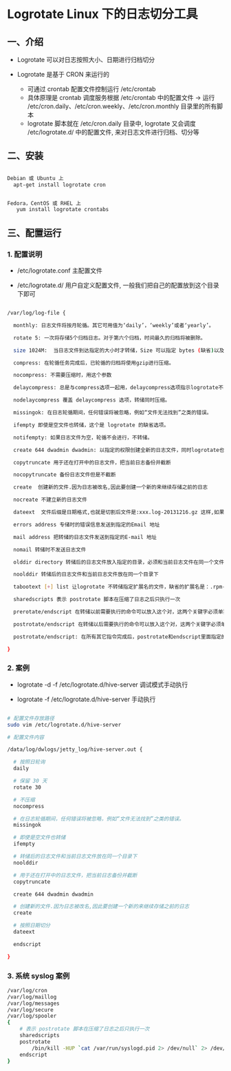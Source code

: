 # Logrotate Linux 下的日志切分工具

## 一、介绍

- Logrotate 可以对日志按照大小、日期进行归档切分

- Logrotate 是基于 CRON 来运行的
  - 可通过 crontab 配置文件控制运行 /etc/crontab
  - 具体原理是 crontab 调度服务根据 /etc/crontab 中的配置文件 -> 运行 /etc/cron.daily、/etc/cron.weekly、/etc/cron.monthly 目录里的所有脚本
  - logrotate 脚本就在 /etc/cron.daily 目录中, logrotate 又会调度  /etc/logrotate.d/ 中的配置文件, 来对日志文件进行归档、切分等


## 二、安装

``` sh

Debian 或 Ubuntu 上
  apt-get install logrotate cron


Fedora，CentOS 或 RHEL 上
   yum install logrotate crontabs

```


## 三、配置运行


### 1. 配置说明

- /etc/logrotate.conf  主配置文件

- /etc/logrotate.d/    用户自定义配置文件, 一般我们把自己的配置放到这个目录下即可

``` sh

/var/log/log-file {

  monthly: 日志文件将按月轮循。其它可用值为‘daily’，‘weekly’或者‘yearly’。

  rotate 5: 一次将存储5个归档日志。对于第六个归档，时间最久的归档将被删除。

  size 1024M:  当日志文件到达指定的大小时才转储，Size 可以指定 bytes (缺省)以及KB (sizek)或者MB (sizem).

  compress: 在轮循任务完成后，已轮循的归档将使用gzip进行压缩。

  nocompress: 不需要压缩时，用这个参数

  delaycompress: 总是与compress选项一起用，delaycompress选项指示logrotate不要将最近的归档压缩，压缩将在下一次轮循周期进行。这在你或任何软件仍然需要读取最新归档时很有用。

  nodelaycompress 覆盖 delaycompress 选项，转储同时压缩。

  missingok: 在日志轮循期间，任何错误将被忽略，例如“文件无法找到”之类的错误。

  ifempty 即使是空文件也转储，这个是 logrotate 的缺省选项。

  notifempty: 如果日志文件为空，轮循不会进行，不转储。

  create 644 dwadmin dwadmin: 以指定的权限创建全新的日志文件，同时logrotate也会重命名原始日志文件。

  copytruncate 用于还在打开中的日志文件，把当前日志备份并截断

  nocopytruncate 备份日志文件但是不截断

  create  创建新的文件.因为日志被改名,因此要创建一个新的来继续存储之前的日志

  nocreate 不建立新的日志文件

  dateext  文件后缀是日期格式,也就是切割后文件是:xxx.log-20131216.gz 这样,如果注释掉,切割出来是按数字递增,即前面说的 xxx.log-1 这种格式

  errors address 专储时的错误信息发送到指定的Email 地址

  mail address 把转储的日志文件发送到指定的E-mail 地址

  nomail 转储时不发送日志文件

  olddir directory 转储后的日志文件放入指定的目录，必须和当前日志文件在同一个文件系统

  noolddir 转储后的日志文件和当前日志文件放在同一个目录下

  tabootext [+] list 让logrotate 不转储指定扩展名的文件，缺省的扩展名是：.rpm-orig, .rpmsave, v, 和 ~

  sharedscripts 表示 postrotate 脚本在压缩了日志之后只执行一次

  prerotate/endscript 在转储以前需要执行的命令可以放入这个对，这两个关键字必须单独成行

  postrotate/endscript 在转储以后需要执行的命令可以放入这个对，这两个关键字必须单独成行

  postrotate/endscript: 在所有其它指令完成后，postrotate和endscript里面指定的命令将被执行。在这种情况下，rsyslogd 进程将立即再次读取其配置并继续运行。

}
```


### 2. 案例

- logrotate -d -f /etc/logrotate.d/hive-server  调试模式手动执行

- logrotate -f /etc/logrotate.d/hive-server     手动执行

``` sh

# 配置文件存放路径
sudo vim /etc/logrotate.d/hive-server   

# 配置文件内容

/data/log/dwlogs/jetty_log/hive-server.out {

  # 按照日轮询
  daily

  # 保留 30 天
  rotate 30

  # 不压缩
  nocompress

  # 在日志轮循期间，任何错误将被忽略，例如“文件无法找到”之类的错误。
  missingok

  # 即使是空文件也转储
  ifempty

  # 转储后的日志文件和当前日志文件放在同一个目录下
  noolddir

  # 用于还在打开中的日志文件，把当前日志备份并截断
  copytruncate

  create 644 dwadmin dwadmin

  # 创建新的文件.因为日志被改名,因此要创建一个新的来继续存储之前的日志
  create

  # 按照日期切分
  dateext

  endscript

}

```


### 3. 系统 syslog 案例

``` sh
/var/log/cron
/var/log/maillog
/var/log/messages
/var/log/secure
/var/log/spooler
{
    # 表示 postrotate 脚本在压缩了日志之后只执行一次
    sharedscripts
    postrotate
        /bin/kill -HUP `cat /var/run/syslogd.pid 2> /dev/null` 2> /dev/null || true
    endscript
}
```
